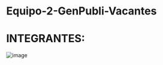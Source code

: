 # Equipo-2-GenPubli-Vacantes
# INTEGRANTES: 
![image](https://github.com/Secure-Corp/Equipo-2-GenPubli-Vacantes/assets/69164086/55afe424-ea64-4d32-ba76-6e40eac19842)
